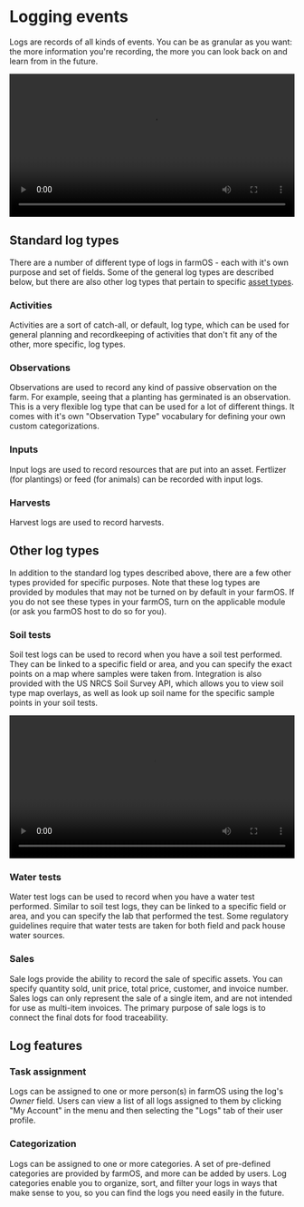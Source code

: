 # Logging events

Logs are records of all kinds of events. You can be as granular as you want: the
more information you're recording, the more you can look back on and learn from
in the future.

<video width="100%" controls>
  <source src="/demo/logs.mp4" type="video/mp4">
</video>

## Standard log types

There are a number of different type of logs in farmOS - each with it's own
purpose and set of fields. Some of the general log types are described below,
but there are also other log types that pertain to specific [asset types].

### Activities

Activities are a sort of catch-all, or default, log type, which can be used for
general planning and recordkeeping of activities that don't fit any of the
other, more specific, log types.

### Observations

Observations are used to record any kind of passive observation on the farm. For
example, seeing that a planting has germinated is an observation. This is a very
flexible log type that can be used for a lot of different things. It comes with
it's own "Observation Type" vocabulary for defining your own custom
categorizations.

### Inputs

Input logs are used to record resources that are put into an asset. Fertlizer
(for plantings) or feed (for animals) can be recorded with input logs.

### Harvests

Harvest logs are used to record harvests.

## Other log types

In addition to the standard log types described above, there are a few other
types provided for specific purposes. Note that these log types are provided by
modules that may not be turned on by default in your farmOS. If you do not see
these types in your farmOS, turn on the applicable module (or ask you farmOS
host to do so for you).

### Soil tests

Soil test logs can be used to record when you have a soil test performed. They
can be linked to a specific field or area, and you can specify the exact points
on a map where samples were taken from. Integration is also provided with the
US NRCS Soil Survey API, which allows you to view soil type map overlays, as
well as look up soil name for the specific sample points in your soil tests.

<video width="100%" controls>
  <source src="/demo/soil.mp4" type="video/mp4">
</video>

### Water tests

Water test logs can be used to record when you have a water test performed.
Similar to soil test logs, they can be linked to a specific field or area, and
you can specify the lab that performed the test. Some regulatory guidelines
require that water tests are taken for both field and pack house water sources.

### Sales

Sale logs provide the ability to record the sale of specific assets. You can
specify quantity sold, unit price, total price, customer, and invoice number.
Sales logs can only represent the sale of a single item, and are not intended
for use as multi-item invoices. The primary purpose of sale logs is to connect
the final dots for food traceability.

## Log features

### Task assignment

Logs can be assigned to one or more person(s) in farmOS using the log's *Owner*
field. Users can view a list of all logs assigned to them by clicking
"My Account" in the menu and then selecting the "Logs" tab of their user
profile.

### Categorization

Logs can be assigned to one or more categories. A set of pre-defined categories
are provided by farmOS, and more can be added by users. Log categories enable
you to organize, sort, and filter your logs in ways that make sense to you, so
you can find the logs you need easily in the future.

[asset types]: /guide/assets


